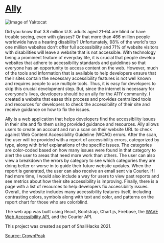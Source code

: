 # [Ally](https://amyweitzman.github.io/shellhacks-21/)

![Image of Yaktocat](https://octodex.github.com/images/yaktocat.png)

Did you know that 3.8 million U.S. adults aged 21-64 are blind or have trouble seeing, even with glasses? Or that more than 466 million people worldwide have a hearing disability? Unfortunately, 98% of the world's top one million websites don't offer full accessibility and 71% of website visitors with disabilities will leave a website that is not accessible. With technology being a prominent feature of everyday life, it is crucial that people develop websites that adhere to accessibility standards and guidelines so that everyone has an opportunity to access content on the web. However, much of the tools and information that is available to help developers ensure that their sites contain the necessary accessibility features is not well known and requires people to use multiple tools. Thus, it is easy for developers to skip this crucial development step. But, since the internet is necessary for everyone's lives, developers should be an ally for the A11Y community. I created a website that eases this process and provides centralized tools and resources for developers to check the accessibility of their site and receive guidance on how to fix the issues. 

Ally is a web application that helps developers find the accessibility issues in their site and fix them using provided guidance and resources. Ally allows users to create an account and run a scan on their website URL to check against Web Content Accessibility Guideline (WCAG) errors. After the scan, the user will be provided with a report of accessibility errors, categorized by type, along with brief explanations of the specific issues. The categories are color-coded based on how many issues were found in that category to alert the user to areas that need more work than others. The user can also view a breakdown the errors by category to see which categories they are doing better or worse in to guide their future website updates. When the report is generated, the user can also receive an email sent via Courier. If I had more time, I would also include a way for users to view past reports and see metrics about how their site accessibility is improving. Finally, there is a page with a list of resources to help developers fix accessibility issues. Overall, the website includes many accessibility features itself, including contrasting colors, symbols along with text and color, and patterns on the report chart for those who are colorblind.

The web app was built using React, Bootstrap, Chart.js, Firebase, the [WAVE Web Accessibility API](https://wave.webaim.org/), and the Courier API.

This project was created as part of ShallHacks 2021.

[Source: CrownPeak](https://www.crownpeak.com/blog/accessibility-ada/the-ultimate-list-of-web-accessibility-and-ada-statistics)
